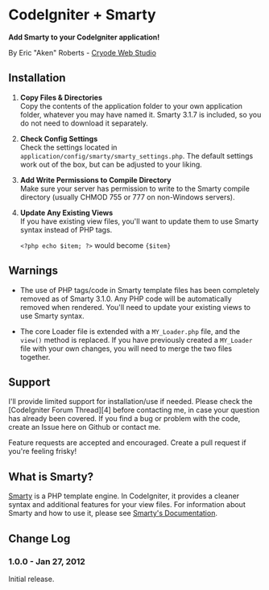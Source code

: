 # CodeIgniter + Smarty

**Add Smarty to your CodeIgniter application!**

By Eric "Aken" Roberts - [Cryode Web Studio][1]

## Installation

1.	**Copy Files & Directories**  
	Copy the contents of the application folder to your own application folder,
	whatever you may have named it. Smarty 3.1.7 is included, so you do not need
	to download it separately.

2.	**Check Config Settings**  
	Check the settings located in `application/config/smarty/smarty_settings.php`.
	The default settings work out of the box, but can be adjusted to your liking.

3.	**Add Write Permissions to Compile Directory**  
	Make sure your server has permission to write to the Smarty compile directory
	(usually CHMOD 755 or 777 on non-Windows servers).

4.	**Update Any Existing Views**  
	If you have existing view files, you'll want to update them to use Smarty syntax
	instead of PHP tags.
	
	`<?php echo $item; ?>` would become `{$item}`

## Warnings

*	The use of PHP tags/code in Smarty template files has been completely removed as of
	Smarty 3.1.0. Any PHP code will be automatically removed when rendered. You'll
	need to update your existing views to use Smarty syntax.

*	The core Loader file is extended with a `MY_Loader.php` file, and the `view()`
	method is replaced. If you have previously created a `MY_Loader` file with your
	own changes, you will need to merge the two files together.

## Support

I'll provide limited support for installation/use if needed. Please check the
[CodeIgniter Forum Thread][4] before contacting me, in case your question has already
been covered. If you find a bug or problem with the code, create an Issue here on
Github or contact me.

Feature requests are accepted and encouraged. Create a pull request if you're feeling
frisky!

## What is Smarty?

[Smarty][2] is a PHP template engine. In CodeIgniter, it provides a cleaner syntax and 
additional features for your view files. For information about Smarty and how to use it, 
please see [Smarty's Documentation][3].

## Change Log

### 1.0.0 - Jan 27, 2012

Initial release.

[1]: http://www.cryode.com
[2]: http://www.smarty.net
[3]: http://www.smarty.net/docs/en/